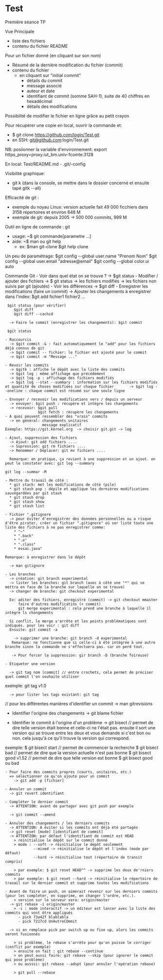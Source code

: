 # Test
Première séance TP

Vue Principale 
  - liste des fichiers
  - contenu du fichier README

Pour un fichier donné (en cliquant sur son nom)
  - Résumé de la dernière modification du fichier (commit)
  - contenu du fichier
    * en cliquant sur "initial commit"
      * détails du commit
      * message associé
      * auteur et date
      * identifiant de commit (somme SAH-1), suite de 40 chiffres en hexadécimal
      * détails des modifications

Possibilité de modifier le fichier en ligne grâce au petit crayon

Pour récupérer une copie en local, ouvrir la commande et: 
- $ git clone https://github.com/login/Test.git
- en SSH: git@github.com:login/Test.git

NB: posiionner la variable d'environnement: export https_proxy=proxy.iut_bm.univ-fcomte:3128

En local: 
  Test/README.md
    - .git/-config

Visibilité graphique: 
  - git k (dans la console, se mettre dans le dossier concerné et ensuite tapé gitk --all)

Efficacité de git : 
- exemple du noyau Linux: version actuelle fait 49 000 ficchiers dans 3158 répertoires et environ 648 M
- exemple de git: depuis 2005 -> 500 000 commits, 999 M

Outil en ligne de commande : git
- usage: ~$ git commande[parametre ...]
- aide: ~$ man ou git help
  * ex: $man git-clone
        $git help clone

Un peu de paramétrage: 
  $git config --global user.name "Prenom Nom"
  $git config --global user.email "adresse@email"
  $git config --global color.ui auto
  
  Commande Git
    - Voir dans quel état on se trouve ? 
      -> $git status
    - Modifier / ajouter des fichiers 
      -> $ git status
      -> les fichiers modifiés
      -> les fichiers non suivis par git (ajoutés)
    - Voir les différences 
      -> $git diff
    - Enregistrer les modifications (faire un commit)
      -> Ajouter les changements à enregistrer dans l'index: $git add fichier1 fichier2 ...
      
     $git status (pour vérifier)
        $git diff
        $git diff --cachcd
      
      -> Faire le commit (enregistrer les changements): $git commit
      
     $git status
    
    - Raccourcis
      -> $git commit -& : fait automatiquement le "add" pour les fichiers déjà connus de git
      -> $git commit -- fichier: le fichier est ajouté pour le commit
      -> $git commit -m "Message ..."
      
    - Revoir les commits
      -> $gitk : affiche le dépôt avec la liste des commits
      -> $git log : même affichage que précédement 
      -> $git log -p : affichage des fichiers modifiés
      -> $git log --stat --summary : information sur les fichiers modifiés et quantité de choses modifiées sur chaque fichier       -> $git log --oneline : chaque commit est résumé sur une seule ligne
      
    - Envoyer / recevoir les modifications vers / depuis un serveur 
      -> envoyer: $git push : récupère et intègre les changements
      -> recevoir: $git pull
                   $git fetch : récupère les changements 
    - A quoi peuvent ressembler des "vrais" commits
      -> en général: changements unitaires
                     message explicatif
    Exemple: https://git.kernel.org  -> choisir git.git -> log 
    
    - Ajout, suppression des fichiers
      -> Ajout: git add fichiers ....
      -> Supression: git rm fichiers ....
      -> Renommer / Déplacer: git mv fichiers .... 
      
      Remarque: en pratique, ça revient à une suppression et un ajout. on peut le constater avec: git log --summary 
                                                                                                  git log --summar -M
    
    - Mettre du travail de côté : 
      * git stach: met les modifications de côté (pile)
      * git stash pop : dépile et applique les dernières modifications sauvegardées par git stash
      * git stash drop
      * git stash show
      * git stash list
    
    - Fichier ".gitignore
      -> pour éviter d'enregistrer des données personnelles ou a risque d'être pirater, créer un fichier ".gitignore" où ser listé toute une liste des fichiers à ne pas enregistrer comme: 
        * "~"
        * ".back"
        * ".o"
        * ".class"
        * essai.java"
        
    Remarque: à enregistrer dans le dépôt
    
      -> man gitignore
    
    - Les branches
      -> création: git branch experimental
      -> lister les branches: git branch (avec à côté une "*" qui se mettra en face de la branche sur laquelle on se trouve)
      -> changer de branche: git checkout experimental
      
      Ex: aditer des fichiers, enregistré (commit) -> git checkout mmaster
          faire d'autres modificatins (+ commit)
          git merge experimental : cela prend une branche à laquelle il intègre ls changements
          
      Si conflit, le merge s'arrête et les points problématiques sont indiqués. pour les voir : git diff
      Ensuite: git commit -a
      
        -> supprimer une branche: git branch -d experimental
       Remarque: ne fonctionne que si celle-ci à été intégrée à une autre branche sinon la commande ne s'effectuera pas. car on perd tout. 
       
       -> Pour forcer la suppression: gir branch -D (branche foireuse)
    
    - Etiqueter une version
    
      -> git tag nom [commit] // entre crochets, cela permet de préciser quel commit l'on souhaite utiliser
  exemple: git tag v1.0
  
      -> pour lister les tags existant: git tag
// pour les différentes manières d'identifier un commit -> man gitrevisions

  - Identifier l'origine des changements 
    -> git blame fichier

  - Identifier le commit à l'origine d'un problème
    -> git bisect // permet de dire telle version était bonne et celle-ci ne l'était pas. ensuite il sort une version qui se trouve entre les deux et vous demande si c'est bon ou non. cela jusqu'à ce qu'il trouve la version qui correspond. 

  exemple: $ git bisect start // permet de commencer la recherche
           $ git bisect bad // permet de dire que la version actuelle n'est pas bonne
           $ git bisect good v1.52 // permet de dire que telle version est bonne
           $ git bisect good ou bad 
    
    - Pour faire des commits propres (courts, unitaires, etc.)
      => séléctionner ce qu'on ajoute pour un commit
        -> git add -p [fichier]
    
    - Annuler un commit
      -> git revert identifiant
      
    - Compléter le dernier commit 
      -> ATTENTION: avant de partager avec git push par exemple
      
      -> git commit --amend
    
    - Annuler des changements / les derniers commits
      -> ATTENTION: A éviter si les commits ont déjà été partagés
      -> git reset [mode] [identifiant de commit]
      -> ATTENTION: par défaut l'identifiant de commit est HEAD
        > réinitialise le dépôt sur le commit donné
        > mode : --soft -> réinitialise le dépôt seulement
                 --mixed -> réinitialise le dépôt et l'index (mode par défaut)
                 --hard -> réinitialise tout (répertoire de transit compris)
                 
        > par exemple: $ git reset HEAD^^ -> supprime les deux de'rniers commits
        > par exemple: $ git reset --hard -> réinitialise le répertoire de travail sur le dernier commit et supprime toutes les modifications
    
    - Avant de faire un push, on aimerait revenir sur les derniers commits (pour les compléter, en supprime, en changer l'ordre, etc.).
        > version sur le serveur sera: origin/master 
      -> git rebase -i origin/master
        > -i : mode interactif -> un éditeur est lancer avec la liste des commits qui vont être appliqués
          - pick 73a42f blablabla
          - pick 7217cd UnAutreCOmmit
          
      -> si on remplace pick par switch up ou fixe up, alors les commits seront fusionnés 
        
        > si problème, le rebase s'arrête pour qu'on puisse le corriger (conflit par exemple) 
        > ensuite on fait : git rebase --continue
        > on peut aussi faire: git rebase --skip (pour ignorer le commit qui pose problème)
        > ou ausssi: git rebase --adopt (pour annuler l'opération rebase) 
        
        > git pull --rebase
      
